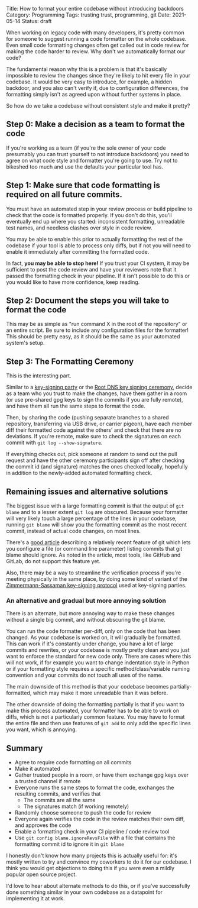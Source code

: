 Title: How to format your entire codebase without introducing backdoors
Category: Programming
Tags: trusting trust, programming, git
Date: 2021-05-14
Status: draft

When working on legacy code with many developers, it's pretty common for someone to suggest running a code formatter on the whole codebase. Even small code formatting changes often get called out in code review for making the code harder to review. Why don't we automatically format our code?

The fundamental reason why this is a problem is that it's basically impossible to review the changes since they're likely to hit every file in your codebase. It would be very easy to introduce, for example, a hidden backdoor, and you also can't verify if, due to configuration differences, the formatting simply isn't as agreed upon without further systems in place.

So how do we take a codebase without consistent style and make it pretty?


## Step 0: Make a decision as a team to format the code
If you're working as a team (if you're the sole owner of your code presumably you can trust yourself to not introduce backdoors) you need to agree on what code style and formatter you're going to use. Try not to bikeshed too much and use the defaults your particular tool has.

## Step 1: Make sure that code formatting is required on all future commits.
You must have an automated step in your review process or build pipeline to check that the code is formatted properly. If you don't do this, you'll eventually end up where you started: inconsistent formatting, unreadable test names, and needless clashes over style in code review.

You may be able to enable this prior to actually formatting the rest of the codebase if your tool is able to process only diffs, but if not you will need to enable it immediately after committing the formatted code.

In fact, **you may be able to stop here!** If you trust your CI system, it may be sufficient to post the code review and have your reviewers note that it passed the formatting check in your pipeline. If it isn't possible to do this or you would like to have more confidence, keep reading.

## Step 2: Document the steps you will take to format the code

This may be as simple as "run command X in the root of the repository" or an entire script. Be sure to include any configuration files for the formatter! This should be pretty easy, as it should be the same as your automated system's setup.

## Step 3: The Formatting Ceremony

This is the interesting part.

Similar to a [key-signing party](https://en.wikipedia.org/wiki/Key_signing_party) or the [Root DNS key signing ceremony](https://www.cloudflare.com/dns/dnssec/root-signing-ceremony/), decide as a team who you trust to make the changes, have them gather in a room (or use pre-shared gpg keys to sign the commits if you are fully remote), and have them all run the same steps to format the code.

Then, by sharing the code (pushing separate branches to a shared repository, transferring via USB drive, or carrier pigeon), have each member diff their formatted code against the others' and check that there are no deviations. If you're remote, make sure to check the signatures on each commit with `git log --show-signature`.

If everything checks out, pick someone at random to send out the pull request and have the other ceremony participants sign off after checking the commit id (and signature) matches the ones checked locally, hopefully in addition to the newly-added automated formatting check.


## Remaining issues and alternative solutions

The biggest issue with a large formatting commit is that the output of `git blame` and to a lesser extent `git log` are obscured. Because your formatter will very likely touch a large percentage of the lines in your codebase, running `git blame` will show you the formatting commit as the most recent commit, instead of actual code changes, on most lines.

There's a [good article](https://www.moxio.com/blog/43/ignoring-bulk-change-commits-with-git-blame) describing a relatively recent feature of git which lets you configure a file (or command line parameter) listing commits that git blame should ignore. As noted in the article, most tools, like GitHub and GitLab, do not support this feature yet.

Also, there may be a way to streamline the verification process if you're meeting physically in the same place, by doing some kind of variant of the [Zimmermann-Sassaman key-signing protocol](https://en.wikipedia.org/wiki/Zimmermann%E2%80%93Sassaman_key-signing_protocol) used at key-signing parties.

### An alternative and gradual but more annoying solution

There is an alternate, but more annoying way to make these changes without a single big commit, and without obscuring the git blame.

You can run the code formatter per-diff, only on the code that has been changed. As your codebase is worked on, it will gradually be formatted. This can work if it's constantly under change, you have a lot of large commits and rewrites, or your codebase is mostly pretty clean and you just want to enforce the standard for new code only. There are cases where this will not work, if for example you want to change indentation style in Python or if your formatting style requires a specific method/class/variable naming convention and your commits do not touch all uses of the name.

The main downside of this method is that your codebase becomes partially-formatted, which may make it more unreadable than it was before.

The other downside of doing the formatting partially is that if you want to make this process automated, your formatter has to be able to work on diffs, which is not a particularly common feature. You may have to format the entire file and then use features of `git add` to only add the specific lines you want, which is annoying.

## Summary

- Agree to require code formatting on all commits
- Make it automated
- Gather trusted people in a room, or have them exchange gpg keys over a trusted channel if remote
- Everyone runs the same steps to format the code, exchanges the resulting commits, and verifies that
  - The commits are all the same
  - The signatures match (if working remotely)
- Randomly choose someone to push the code for review
- Everyone again verifies the code in the review matches their own diff, and approves the code
- Enable a formatting check in your CI pipeline / code review tool
- Use `git config blame.ignoreRevsFile` with a file that contains the formatting commit id to ignore it in `git blame`

I honestly don't know how many projects this is actually useful for: it's mostly written to try and convince my coworkers to do it for our codebase. I think you would get objections to doing this if you were even a mildly popular open source project.

I'd love to hear about alternate methods to do this, or if you've successfully done something similar in your own codebase as a datapoint for implementing it at work. 
